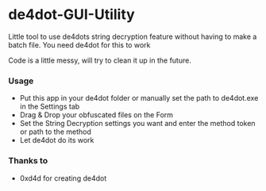 # de4dot-GUI-Utility
Little tool to use de4dots string decryption feature without having to make a batch file. You need de4dot for this to work

Code is a little messy, will try to clean it up in the future.


### Usage
- Put this app in your de4dot folder or manually set the path to de4dot.exe in the Settings tab
- Drag & Drop your obfuscated files on the Form
- Set the String Decryption settings you want and enter the method token or path to the method
- Let de4dot do its work

### Thanks to
- 0xd4d for creating de4dot
